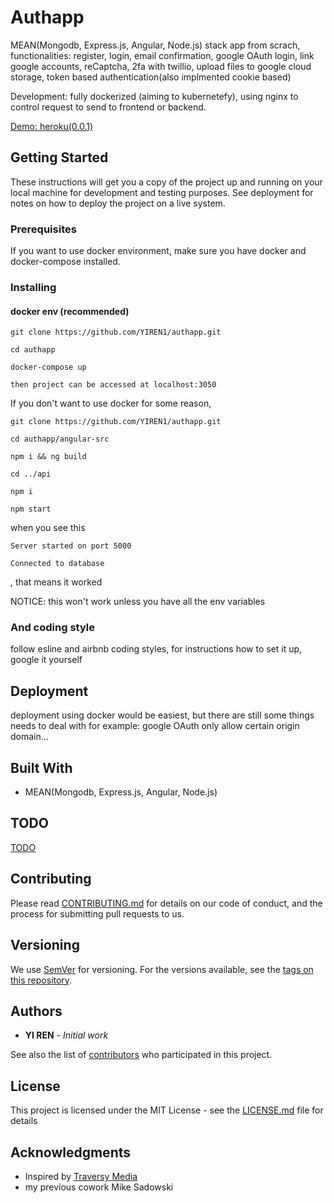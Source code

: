 # Authapp

MEAN(Mongodb, Express.js, Angular, Node.js) stack app from scrach, functionalities: register, login, email confirmation, google OAuth login, link google accounts, reCaptcha, 2fa with twillio, upload files to google cloud storage, token based authentication(also implmented cookie based)

Development: fully dockerized (aiming to kubernetefy), using nginx to control request to send to frontend or backend.

[Demo: heroku(0.0.1)](https://authappp.herokuapp.com/)

## Getting Started

These instructions will get you a copy of the project up and running on your local machine for development and testing purposes. See deployment for notes on how to deploy the project on a live system.

### Prerequisites

If you want to use docker environment, make sure you have docker and docker-compose installed.



### Installing

#### docker env (recommended)

```
git clone https://github.com/YIREN1/authapp.git

cd authapp

docker-compose up

then project can be accessed at localhost:3050
```

If you don't want to use docker for some reason, 

```
git clone https://github.com/YIREN1/authapp.git

cd authapp/angular-src

npm i && ng build

cd ../api

npm i

npm start

```

when you see this

```
Server started on port 5000

Connected to database

```
, that means it worked

NOTICE: this won't work unless you have all the env variables


### And coding style 
follow esline and airbnb coding styles, for instructions how to set it up, google it yourself

## Deployment

deployment using docker would be easiest, but there are still some things needs to deal with for example: google OAuth only allow certain origin domain...

## Built With

* MEAN(Mongodb, Express.js, Angular, Node.js)

## TODO
[TODO](https://github.com/YIREN1/authapp/blob/master/TODO.md)

## Contributing

Please read [CONTRIBUTING.md]() for details on our code of conduct, and the process for submitting pull requests to us.

## Versioning

We use [SemVer](http://semver.org/) for versioning. For the versions available, see the [tags on this repository](https://github.com/your/project/tags). 

## Authors

* **YI REN** - *Initial work* 

See also the list of [contributors](https://github.com/your/project/contributors) who participated in this project.

## License

This project is licensed under the MIT License - see the [LICENSE.md](LICENSE.md) file for details

## Acknowledgments

* Inspired by [Traversy Media](https://www.youtube.com/watch?v=uONz0lEWft0&list=PLillGF-RfqbZMNtaOXJQiDebNXjVapWPZ)
* my previous cowork Mike Sadowski